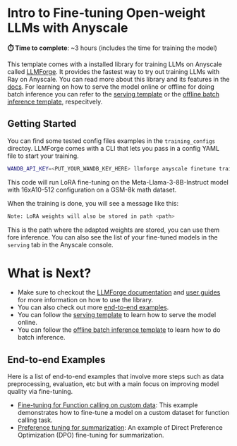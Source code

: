 # Intro to Fine-tuning Open-weight LLMs with Anyscale

**⏱️ Time to complete**: ~3 hours (includes the time for training the model)


This template comes with a installed library for training LLMs on Anyscale called [LLMForge](https://docs.anyscale.com/latest/llms/finetuning/versions). It provides the fastest way to try out training LLMs with Ray on Anyscale. You can read more about this library and its features in the [docs](https://docs.anyscale.com/latest/llms/finetuning/intro). For learning on how to serve the model online or offline for doing batch inference you can refer to the [serving template](https://console.anyscale.com/v2/template-preview/endpoints_v2) or the [offline batch inference template](https://console.anyscale.com/v2/template-preview/batch-llm), respecitvely.


## Getting Started

You can find some tested config files examples in the `training_configs` directoy. LLMForge comes with a CLI that lets you pass in a config YAML file to start your training.


```bash
WANDB_API_KEY=<PUT_YOUR_WANDB_KEY_HERE> llmforge anyscale finetune training_configs/custom/meta-llama--Meta-Llama-3-8B-Instruct/lora/16xA10-512.yaml
```

This code will run LoRA fine-tuning on the Meta-Llama-3-8B-Instruct model with 16xA10-512 configuration on a GSM-8k math dataset.

When the training is done, you will see a message like this:

```bash
Note: LoRA weights will also be stored in path <path>
````

This is the path where the adapted weights are stored, you can use them fore inference. You can also see the list of your fine-tuned models in the `serving` tab in the Anyscale console.

# What is Next?

* Make sure to checkout the [LLMForge documentation](https://docs.anyscale.com/latest/llms/finetuning/intro) and [user guides](https://docs.anyscale.com/latest/llms/finetuning/user-guides) for more information on how to use the library.
* You can also check out more [end-to-end examples](#end-to-end-examples).
* You can follow the [serving template](https://console.anyscale.com/v2/template-preview/endpoints_v2) to learn how to serve the model online.
* You can follow the [offline batch inference template](https://console.anyscale.com/v2/template-preview/batch-llm) to learn how to do batch inference.



## End-to-end Examples

Here is a list of end-to-end examples that involve more steps such as data preprocessing, evaluation, etc but with a main focus on improving model quality via fine-tuning.

* [Fine-tuning for Function calling on custom data](./end-to-end-examples/fine-tune-function-calling/README.md): This example demonstrates how to fine-tune a model on a custom dataset for function calling task.
* [Preference tuning for summarization](./end-to-end-examples/fine-tune-preference/README.md): An example of Direct Preference Optimization (DPO) fine-tuning for summarization.
